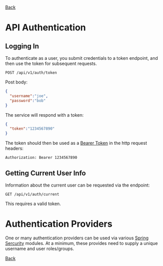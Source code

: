 
[Back](../)

# API Authentication

## Logging In

To authenticate as a user, you submit credentials to a token endpoint, and then use the token for subsequent requests. 

    POST /api/v1/auth/token
    
Post body:

```json
{
  "username":"joe",
  "password":"bob"
}
```

The service will respond with a token:

```json
{
  "token":"1234567890"
}
```

The token should then be used as a [Bearer Token](https://tools.ietf.org/html/rfc6750) in the http request headers:

    Authorization: Bearer 1234567890
   
## Getting Current User Info

Information about the current user can be requested via the endpoint:

    GET /api/v1/auth/current
    
This requires a valid token. 

# Authentication Providers

One or many authentication providers can be used via various [Spring Sercurity](https://spring.io/projects/spring-security) modules. At a minimum, these provides need to supply a unique username and user roles/groups. 



[Back](../)
